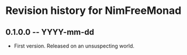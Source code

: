 # Revision history for NimFreeMonad

## 0.1.0.0 -- YYYY-mm-dd

* First version. Released on an unsuspecting world.

